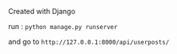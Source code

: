 Created with Django

run :
```python manage.py runserver```

and go to 
```http://127.0.0.1:8000/api/userposts/```
